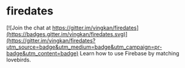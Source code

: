 # firedates

[![Join the chat at https://gitter.im/vingkan/firedates](https://badges.gitter.im/vingkan/firedates.svg)](https://gitter.im/vingkan/firedates?utm_source=badge&utm_medium=badge&utm_campaign=pr-badge&utm_content=badge)
Learn how to use Firebase by matching lovebirds.
